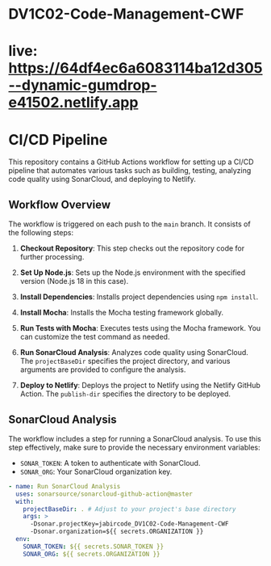 # DV1C02-Code-Management-CWF
# live: https://64df4ec6a6083114ba12d305--dynamic-gumdrop-e41502.netlify.app

# CI/CD Pipeline

This repository contains a GitHub Actions workflow for setting up a CI/CD pipeline that automates various tasks such as building, testing, analyzing code quality using SonarCloud, and deploying to Netlify.

## Workflow Overview

The workflow is triggered on each push to the `main` branch. It consists of the following steps:

1. **Checkout Repository**: This step checks out the repository code for further processing.

2. **Set Up Node.js**: Sets up the Node.js environment with the specified version (Node.js 18 in this case).

3. **Install Dependencies**: Installs project dependencies using `npm install`.

4. **Install Mocha**: Installs the Mocha testing framework globally.

5. **Run Tests with Mocha**: Executes tests using the Mocha framework. You can customize the test command as needed.

6. **Run SonarCloud Analysis**: Analyzes code quality using SonarCloud. The `projectBaseDir` specifies the project directory, and various arguments are provided to configure the analysis.

7. **Deploy to Netlify**: Deploys the project to Netlify using the Netlify GitHub Action. The `publish-dir` specifies the directory to be deployed.

## SonarCloud Analysis

The workflow includes a step for running a SonarCloud analysis. To use this step effectively, make sure to provide the necessary environment variables:

- `SONAR_TOKEN`: A token to authenticate with SonarCloud.
- `SONAR_ORG`: Your SonarCloud organization key.

```yaml
- name: Run SonarCloud Analysis
  uses: sonarsource/sonarcloud-github-action@master
  with:
    projectBaseDir: . # Adjust to your project's base directory
    args: >
      -Dsonar.projectKey=jabircode_DV1C02-Code-Management-CWF
      -Dsonar.organization=${{ secrets.ORGANIZATION }}
  env:
    SONAR_TOKEN: ${{ secrets.SONAR_TOKEN }}
    SONAR_ORG: ${{ secrets.ORGANIZATION }}

